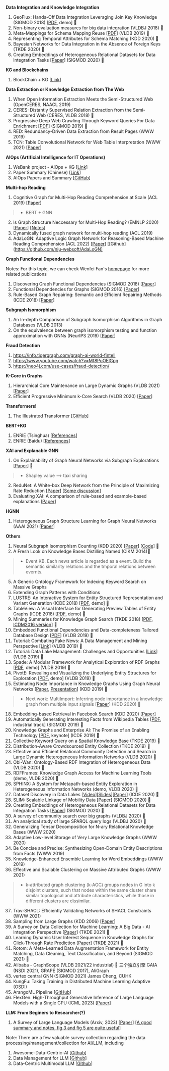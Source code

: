 __Data Integration and Knowledge Integration__
1. GeoFlux: Hands-Off Data Integration Leveraging Join Key Knowledge (SIGMOD 2018) [[PDF](http://delivery.acm.org/10.1145/3200000/3193546/p1797-song.pdf?ip=175.159.124.31&id=3193546&acc=ACTIVE%20SERVICE&key=CDD1E79C27AC4E65%2EFC30B8D6EF32B758%2E4D4702B0C3E38B35%2E4D4702B0C3E38B35&__acm__=1568296332_96277abaf9c660334cd08dcd854abfc1), demo] 🌟
2. Non-binary evaluation measures for big data integration (VLDBJ 2018) 🌟
3. Meta-Mappings for Schema Mapping Reuse [[PDF](http://www.eurecom.fr/~papotti/files/MappingReuse.pdf)] (VLDB 2019) 🌟
4. Representing Temporal Attributes for Schema Matching (KDD 2020) 🌟
5. Bayesian Networks for Data Integration in the Absence of Foreign Keys (TKDE 2020) 🌟
29. Creating Embeddings of Heterogeneous Relational Datasets for Data Integration Tasks [[Paper](https://doi.org/10.1145/3318464.3389742)] (SIGMOD 2020) 🌟

__KG and Blockchains__
1. BlockChain + KG [[Link](https://mp.weixin.qq.com/s/8arlkjwqUGNfxQKkwbf28g)]

__Data Extraction or Knowledge Extraction from The Web__
1. When Open Information Extraction Meets the Semi-Structured Web (OpenCERES, NAACL 2019)
2. CERES: Distantly Supervised Relation Extraction from the Semi-Structured Web (CERES, VLDB 2018) 🌟
3. Progressive Deep Web Crawling Through Keyword Queries For Data Enrichment [[PDF](https://www.cs.sfu.ca/~jnwang/papers/sigmod2019-deeper-crawler.pdf)] (SIGMOD 2019) 🌟
4. RED: Redundancy-Driven Data Extraction from Result Pages (WWW 2019)
5. TCN: Table Convolutional Network for Web Table Interpretation (WWW 2021) [[Paper](https://arxiv.org/pdf/2102.09460.pdf)]

__AIOps (Artificial Intelligence for IT Operations)__
1. WeBank project - AIOps + KG [[Link](https://mp.weixin.qq.com/s/50z2fNYBZEsf9C-94L0-QQ)]
2. Paper Summary (Chinese) [[Link](https://mp.weixin.qq.com/s/ILXnXQulDVFwmHdNtEcXng)]
3. AIOps Papers and Summary [[GitHub](https://github.com/heathersherry/AIOps-Papers-and-Tutorials)] 

__Multi-hop Reading__
1. Cognitive Graph for Multi-Hop Reading Comprehension at Scale (ACL 2019) [[Paper](https://www.aclweb.org/anthology/P19-1259.pdf)]
> * BERT + GNN
2. Is Graph Structure Neccessary for Multi-Hop Reading? (EMNLP 2020) [[Paper](https://www.aclweb.org/anthology/2020.emnlp-main.583.pdf)] [[Notes](https://mp.weixin.qq.com/s/zaNWytZQpy8sb2S7tLTgRA)]
3. Dynamically fused graph network for multi-hop reading (ACL 2019)
4. AdaLoGN: Adaptive Logic Graph Network for Reasoning-Based Machine Reading Comprehension (ACL 2022) [[Paper](https://arxiv.org/pdf/2203.08992.pdf)] [[Github](https://github.com/nju-websoft/AdaLoGN]

__Graph Functional Dependencies__

Notes: For this topic, we can check Wenfei Fan's [homepage](http://homepages.inf.ed.ac.uk/wenfei/publication.html) for more related publications
1. Discovering Graph Functional Dependencies (SIGMOD 2018) [[Paper](https://dl.acm.org/doi/10.1145/3183713.3196916)]
2. Functional Dependencies for Graphs (SIGMOD 2016) [[Paper](http://homepages.inf.ed.ac.uk/wenfei/papers/sigmod16-GFD.pdf)]
3. Rule-Based Graph Repairing: Semantic and Efficient Repairing Methods (ICDE 2018) [[Paper](https://ieeexplore.ieee.org/document/8509296)]

__Subgraph Isomorphism__
1. An In-depth Comparison of Subgraph Isomorphism Algorithms in Graph Databases (VLDB 2013)
2. On the equivalence between graph isomorphism testing and function approximation with GNNs (NeurIPS 2019) [[Paper](https://openreview.net/pdf/ed1ce04d331bd9cafefa216b27e42df4140c1e6c.pdf)]

__Fraud Detection__
1. https://info.tigergraph.com/graph-ai-world-fintell
2. https://www.youtube.com/watch?v=Mf8PuOElGpg
3. https://neo4j.com/use-cases/fraud-detection/

__K-Core in Graphs__
1. Hierarchical Core Maintenance on Large Dynamic Graphs (VLDB 2021) [[Paper](http://www.vldb.org/pvldb/vol14/p757-zhang.pdf)]
2. Efficient Progressive Minimum k-Core Search (VLDB 2020) [[Paper](http://www.vldb.org/pvldb/vol13/p362-li.pdf)]

__Transformers!__
1. The Illustrated Transformer [[GitHub](http://jalammar.github.io/illustrated-transformer/)]

__BERT+KG__
1. ENRIE (Tsinghua) [[References](https://zhuanlan.zhihu.com/p/150118293)]
2. ENRIE (Baidu) [[References](https://mp.weixin.qq.com/s?__biz=MzAxMDk0OTI3Ng==&mid=2247484077&idx=1&sn=fa39b7df8380ea3c49fa5cfd58f446ff&chksm=9b49c55eac3e4c489b3230063700e9414e2e3f5a75018ab3059d2c31a64f9e591da0df927bd9&scene=21#wechat_redirect)]

__XAI and Explanable GNN__
1. On Explainability of Graph Neural Networks via Subgraph Explorations [[Paper](https://arxiv.org/pdf/2102.05152.pdf)] 🌟
> * Shapley value --> taxi sharing
2. ReduNet: A White-box Deep Network from the Principle of Maximizing Rate Reduction [[Paper](https://arxiv.org/pdf/2105.10446.pdf)] [[Some discussion](https://mp.weixin.qq.com/s/sZjn5Q8IBu6JXziTBJVLTg)]
3. Evaluating XAI: A comparison of rule-based and example-based explanations [[Paper](https://www.sciencedirect.com/science/article/pii/S0004370220301533)]

__HGNN__
1. Heterogeneous Graph Structure Learning for Graph Neural Networks (AAAI 2021) [[Paper](https://ojs.aaai.org/index.php/AAAI/article/view/16600)]

__Others__
1. Neural Subgraph Isomorphism Counting (KDD 2020) [[Paper](https://arxiv.org/pdf/1912.11589.pdf)] [[Code](https://github.com/HKUST-KnowComp/NeuralSubgraphCounting)] 🌟
2. A Fresh Look on Knowledge Bases Distilling Named (CIKM 2014)🌟
> * Event KB. Each news article is regarded as a event. Build the semantic similarity relations and the tmporal relations between evernts. 
5. A Generic Ontology Framework for Indexing Keyword Search on Massive Graphs
6. Extending Graph Patterns with Conditions
9. LUSTRE: An Interactive System for Entity Structured Representation and Variant Generation (ICDE 2018) [[PDF](https://nikibhutani.github.io/pdfs/lustre_demo.pdf), demo] 🌟
10. TableView: A Visual Interface for Generating Preview Tables of Entity Graphs (ICDE 2018) [[PDF](http://ranger.uta.edu/~cli/pubs/2018/tableview-icde18demo-hasani.pdf), demo] 🌟
11. Mining Summaries for Knowledge Graph Search (TKDE 2018) [[PDF](https://ieeexplore.ieee.org/stamp/stamp.jsp?tp=&arnumber=8300649), [ICDM2016 version](http://lunadong.com/publication/summaryMining_icdm.pdf)] 🌟
12. Embedded Functional Dependencies and Data-completeness Tailored Database Design [[PDF](http://www.vldb.org/pvldb/vol12/p1458-wei.pdf)] (VLDB 2019) 🌟
13. Tutorial: Combating Fake News: A Data Management and Mining Perspective [[Link](https://combatingfakenewstutorial.github.io/vldb19.html)] (VLDB 2019) 🌟
14. Tutorial: Data Lake Management: Challenges and Opportunities [[Link](https://rjmillerlab.github.io/data-lake-tutorial-slides/)] (VLDB 2019) 🌟
15. Spade: A Modular Framework for Analytical Exploration of RDF Graphs [[PDF](http://www.vldb.org/pvldb/vol12/p1926-diao.pdf), demo] (VLDB 2019) 🌟
16. PivotE: Revealing and Visualizing the Underlying Entity Structures for Exploration [[PDF](http://www.vldb.org/pvldb/vol12/p1966-xueran.pdf), demo] (VLDB 2019) 🌟
17. Estimating Node Importance in Knowledge Graphs Using Graph Neural Networks [[Paper](https://arxiv.org/pdf/1905.08865.pdf), [Presentation](https://www.kdd.org/kdd2019/accepted-papers/view/estimating-node-importance-in-knowledge-graphs-using-graph-neural-networks)] (KDD 2019) 🌟
> * Next work: MultiImport: Inferring node importance in a knowledge graph from multiple input signals [[Paper](https://arxiv.org/abs/2006.12001)] (KDD 2020) 🌟
18. Embedding-based Retrieval in Facebook Search (KDD 2020) [[Paper](https://arxiv.org/pdf/2006.11632.pdf)]
19. Automatically Generating Interesting Facts from Wikipedia Tables [[PDF](https://dl.acm.org/citation.cfm?id=3314043), industrial track] (SIGMOD 2019) 🌟
20. Knowledge Graphs and Enterprise AI: The Promise of an Enabling Technology [[PDF](https://ieeexplore.ieee.org/document/8731350), keynote] (ICDE 2019) 🌟
21. Collective Keyword Query on a Spatial Knowledge Base (TKDE 2019) 🌟
22. Distribution-Aware Crowdsourced Entity Collection (TKDE 2019) 🌟
23. Effective and Efficient Relational Community Detection and Search in Large Dynamic Heterogeneous Information Networks (VLDB 2020) 🌟
24. Obi-Wan: Ontology-Based RDF Integration of Heterogeneous Data (VLDB 2020) 🌟
25. RDFFrames: Knowledge Graph Access for Machine Learning Tools (demo, VLDB 2020) 🌟
26. SPHINX: A System for Metapath-based Entity Exploration in Heterogeneous Information Networks (demo, VLDB 2020) 🌟
27. Dataset Discovery in Data Lakes [[Video](https://www.google.com/url?q=https://drive.google.com/open?id%3D1FPdnuXIpPUIc_OSI-AcCvrynT75ipIH3&sa=D&ust=1587488616467000&usg=AFQjCNGEuJGomD9My5r361Gw7-9lqVW0nQ)][[Slides](https://www.google.com/url?q=https://drive.google.com/open?id%3D1I3Hms10PExW0SpIACob4o_1ZpaC3BljN&sa=D&ust=1587488616467000&usg=AFQjCNFxmt95VjGwYgX0EFKr1Krx1KSgMg)][[Paper](https://conferences.computer.org/icde/2020/pdfs/ICDE2020-5acyuqhpJ6L9P042wmjY1p/290300a709/290300a709.pdf)] (ICDE 2020) 🌟
28. SLIM: Scalable Linkage of Mobility Data [[Paper](https://doi.org/10.1145/3318464.3389761)] (SIGMOD 2020) 🌟
29. Creating Embeddings of Heterogeneous Relational Datasets for Data Integration Tasks [[Paper](https://doi.org/10.1145/3318464.3389742)] (SIGMOD 2020) 🌟
30. A survey of community search over big graphs (VLDBJ 2020) 🌟
31. An analytical study of large SPARQL query logs (VLDBJ 2020) 🌟
32. Generalizing Tensor Decomposition for N-ary Relational Knowledge Bases (WWW 2020)
33. Adaptive Low-level Storage of Very Large Knowledge Graphs (WWW 2020)
34. Be Concise and Precise: Synthesizing Open-Domain Entity Descriptions from Facts (WWW 2019)
35. Knowledge-Enhanced Ensemble Learning for Word Embeddings (WWW 2019)
36. Effective and Scalable Clustering on Massive Attributed Graphs (WWW 2021)
> * k-attributed graph clustering (k-AGC) groups nodes in G into k disjoint clusters, such that nodes within the same cluster share similar topological and attribute characteristics, while those in different clusters are dissimilar.
37. Trav-SHACL: Efficiently Validating Networks of SHACL Constraints (WWW 2021)
38. Sampling from Large Graphs (KDD 2006) [[Paper](https://cs.stanford.edu/people/jure/pubs/sampling-kdd06.pdf)]
39. A Survey on Data Collection for Machine Learning: A Big Data - AI Integration Perspective [[Paper](https://ieeexplore.ieee.org/document/8862913/)] (TKDE 2021) 🌟
40. Learning Dynamic User Interest Sequence in Knowledge Graphs for Click-Through Rate Prediction [[Paper](https://ieeexplore.ieee.org/document/9409651)] (TKDE 2021) 🌟
41. Rotom: A Meta-Learned Data Augmentation Framework for Entity Matching, Data Cleaning, Text Classification, and Beyond (SIGMOD 2021) 🌟
42. Alibaba - GraphScope (VLDB 2021/22 industrial) 🌟 三个独立引擎 GAIA (NSDI 2021), GRAPE (SIGMOD 2017), AliGraph 
43. vertex central GNN (SIGMOD 2021) James Cheng, CUHK
44. KungFu: Taking Training in Distributed Machine Learning Adaptive (OSDI)
45. ArangoML Pipeline [[GitHub](https://github.com/arangoml/arangopipe)]
46. FlexGen: High-Throughput Generative Inference of Large Language Models with a Single GPU (ICML 2023) [[Paper](https://arxiv.org/pdf/2303.06865.pdf)]

__LLM: From Beginers to Researcher(?)__
1. A Survey of Large Language Models (Arxiv, 2023) [[Paper](https://arxiv.org/pdf/2303.18223.pdf)] [[A good summary and notes, fig 3 and fig 5 are quite useful](https://wandb.ai/vincenttu/blog_posts/reports/A-Survey-of-Large-Language-Models--VmlldzozOTY2MDM1)]

Note: There are a few valuable survey collection regarding the data processing/management/collection for AI/LLM, including
1. Awesome-Data-Centric-AI [[Github](https://github.com/daochenzha/data-centric-AI)]
2. Data Management for LLM [[Github](https://github.com/ZigeW/data_management_LLM)]
3. Data-Centric Multimodal LLM [[Github](https://github.com/beccabai/Data-centric_multimodal_LLM)]
